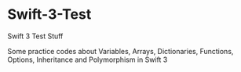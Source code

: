 # Swift-3-Test
Swift 3 Test Stuff

Some practice codes about Variables, Arrays, Dictionaries, Functions, Options, Inheritance and Polymorphism in Swift 3
